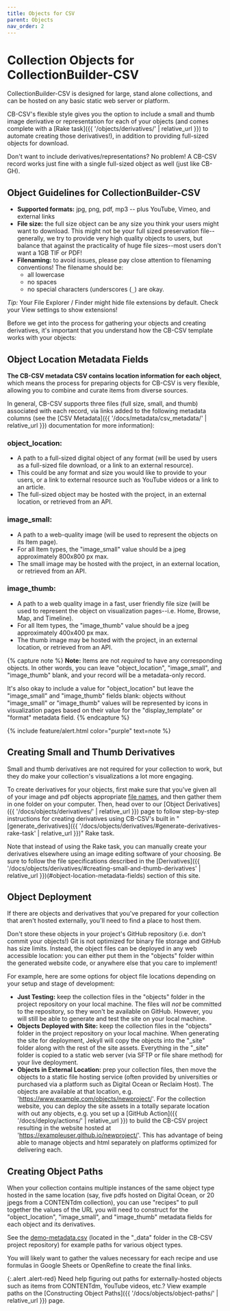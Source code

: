 ```yaml
---
title: Objects for CSV
parent: Objects
nav_order: 2
---
```


# Collection Objects for CollectionBuilder-CSV

CollectionBuilder-CSV is designed for large, stand alone collections, and can be hosted on any basic static web server or platform.

CB-CSV's flexible style gives you the option to include a small and thumb image derivative or representation for each of your objects (and comes complete with a [Rake task]({{ '/objects/derivatives/' | relative_url }}) to automate creating those derivatives!), in addition to providing full-sized objects for download.

Don't want to include derivatives/representations? 
No problem! 
A CB-CSV record works just fine with a single full-sized object as well (just like CB-GH).

## Object Guidelines for CollectionBuilder-CSV

- **Supported formats:** jpg, png, pdf, mp3 -- plus YouTube, Vimeo, and external links
- **File size:** the full size object can be any size you think your users might want to download. This might not be your full sized preservation file--generally, we try to provide very high quality objects to users, but balance that against the practicality of huge file sizes--most users don't want a 1GB TIF or PDF!
- **Filenaming:** to avoid issues, please pay close attention to filenaming conventions! The filename should be:
    - all lowercase
    - no spaces
    - no special characters (underscores (`_`) are okay.

*Tip:* Your File Explorer / Finder might hide file extensions by default. 
Check your View settings to show extensions!

Before we get into the process for gathering your objects and creating derivatives, it's important that you understand how the CB-CSV template works with your objects:

## Object Location Metadata Fields

**The CB-CSV metadata CSV contains location information for each object**, which means the process for preparing objects for CB-CSV is very flexible, allowing you to combine and curate items from diverse sources.

In general, CB-CSV supports three files (full size, small, and thumb) associated with each record, via links added to the following metadata columns (see the [CSV Metadata]({{ '/docs/metadata/csv_metadata/' | relative_url }}) documentation for more information):

### object_location: 
- A path to a full-sized digital object of any format (will be used by users as a full-sized file download, or a link to an external resource).
- This could be any format and size you would like to provide to your users, or a link to external resource such as YouTube videos or a link to an article.
- The full-sized object may be hosted with the project, in an external location, or retrieved from an API.

### image_small: 
- A path to a web-quality image (will be used to represent the objects on its Item page).
- For all Item types, the "image_small" value should be a jpeg approximately 800x800 px max.
- The small image may be hosted with the project, in an external location, or retrieved from an API.

### image_thumb: 
- A path to a web quality image in a fast, user friendly file size (will be used to represent the object on visualization pages--i.e. Home, Browse, Map, and Timeline).
- For all Item types, the "image_thumb" value should be a jpeg approximately 400x400 px max.
- The thumb image may be hosted with the project, in an external location, or retrieved from an API.

{% capture note %}
**Note:**
Items are not *required* to have any corresponding objects.
In other words, you can leave "object_location", "image_small", and "image_thumb" blank, and your record will be a metadata-only record.

It's also okay to include a value for "object_location" but leave the "image_small" and "image_thumb" fields blank: objects without "image_small" or "image_thumb" values will be represented by icons in visualization pages based on their value for the "display_template" or "format" metadata field.
{% endcapture %}

{% include feature/alert.html color="purple" text=note %}

## Creating Small and Thumb Derivatives

Small and thumb derivatives are not required for your collection to work, but they do make your collection's visualizations a lot more engaging. 

To create derivatives for your objects, first make sure that you've given all of your image and pdf objects appropriate [file names](#object-guidelines-for-collectionbuilder-csv), and then gather them in one folder on your computer.
Then, head over to our [Object Derivatives]({{ '/docs/objects/derivatives/' | relative_url }}) page to follow step-by-step instructions for creating derivatives using CB-CSV's built in "[generate_derivatives]({{ '/docs/objects/derivatives/#generate-derivatives-rake-task' | relative_url }})" Rake task.

Note that instead of using the Rake task, you can manually create your derivatives elsewhere using an image editing software of your choosing.
Be sure to follow the file specifications described in the [Derivatives]({{ '/docs/objects/derivatives/#creating-small-and-thumb-derivatives' | relative_url }})(#object-location-metadata-fields) section of this site.

## Object Deployment

If there are objects and derivatives that you've prepared for your collection that aren't hosted externally, you'll need to find a place to host them.

Don't store these objects in your project's GitHub repository (i.e. don't commit your objects!) Git is not optimized for binary file storage and GitHub has size limits.
Instead, the object files can be deployed in any web accessible location: you can either put them in the "objects" folder within the generated website code, or anywhere else that you care to implement!

For example, here are some options for object file locations depending on your setup and stage of development:

- **Just Testing:** keep the collection files in the "objects" folder in the project repository on your local machine. The files will *not* be committed to the repository, so they won't be available on GitHub. However, you will still be able to generate and test the site on your local machine.
- **Objects Deployed with Site:** keep the collection files in the "objects" folder in the project repository on your local machine. When generating the site for deployment, Jekyll will copy the objects into the "_site" folder along with the rest of the site assets. Everything in the "_site" folder is copied to a static web server (via SFTP or file share method) for your live deployment.
- **Objects in External Location:** prep your collection files, then move the objects to a static file hosting service (often provided by universities or purchased via a platform such as Digital Ocean or Reclaim Host). The objects are available at that location, e.g. 'https://www.example.com/objects/newproject/'. For the collection website, you can deploy the site assets in a totally separate location with out any objects, e.g. you set up a [GitHub Action]({{ '/docs/deploy/actions/' | relative_url }}) to build the CB-CSV project resulting in the website hosted at 'https://exampleuser.github.io/newproject/'. This has advantage of being able to manage objects and html separately on platforms optimized for delivering each.

## Creating Object Paths

When your collection contains multiple instances of the same object type hosted in the same location (say, five pdfs hosted on Digital Ocean, or 20 jpegs from a CONTENTdm collection), you can use "recipes" to pull together the values of the URL you will need to construct for the "object_location", "image_small", and "image_thumb" metadata fields for each object and its derivatives.

See the [demo-metadata.csv](https://github.com/CollectionBuilder/collectionbuilder-csv/blob/main/_data/demo-metadata.csv) (located in the "_data" folder in the CB-CSV project repository) for example paths for various object types.

You will likely want to gather the values necessary for each recipe and use formulas in Google Sheets or OpenRefine to create the final links.

{:.alert .alert-red}
Need help figuring out paths for externally-hosted objects such as items from CONTENTdm, YouTube videos, etc.? 
View example paths on the [Constructing Object Paths]({{ '/docs/objects/object-paths/' | relative_url }}) page.